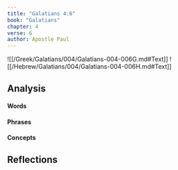 ```yaml
---
title: "Galatians 4:6"
book: "Galatians"
chapter: 4
verse: 6
author: Apostle Paul
---
```

![[/Greek/Galatians/004/Galatians-004-006G.md#Text]]
![[/Hebrew/Galatians/004/Galatians-004-006H.md#Text]]

## Analysis

#### Words

#### Phrases

#### Concepts

## Reflections
